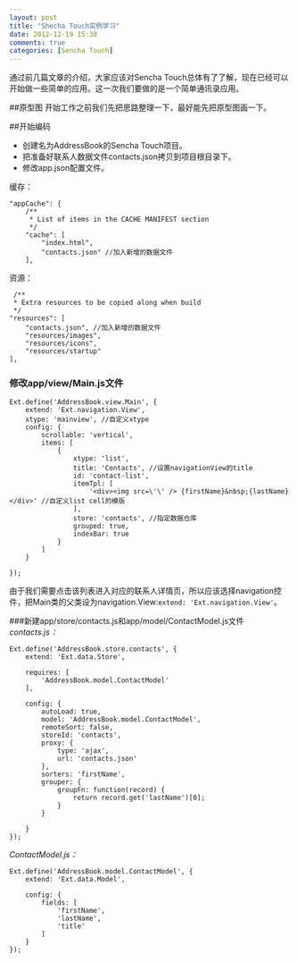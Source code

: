```yaml
---
layout: post
title: "Shecha Touch实例学习"
date: 2012-12-19 15:38
comments: true
categories: [Sencha Touch] 
---
```


通过前几篇文章的介绍，大家应该对Sencha Touch总体有了了解，现在已经可以开始做一些简单的应用。这一次我们要做的是一个简单通讯录应用。

##原型图
开始工作之前我们先把思路整理一下，最好能先把原型图画一下。


##开始编码
- 创建名为AddressBook的Sencha Touch项目。
- 把准备好联系人数据文件contacts.json拷贝到项目根目录下。 
- 修改app.json配置文件。

缓存：

	"appCache": {
        /**
         * List of items in the CACHE MANIFEST section
         */
        "cache": [
            "index.html",
			"contacts.json" //加入新增的数据文件
        ],

资源：

	 /**
     * Extra resources to be copied along when build
     */
    "resources": [
		"contacts.json", //加入新增的数据文件
        "resources/images",
        "resources/icons",
        "resources/startup"
    ],

### 修改app/view/Main.js文件

	Ext.define('AddressBook.view.Main', {
	    extend: 'Ext.navigation.View',
		xtype: 'mainview', //自定义xtype
	    config: {
	        scrollable: 'vertical',
	        items: [
	            {
	                xtype: 'list',
	                title: 'Contacts', //设置navigationView的title
					id: 'contact-list',
	                itemTpl: [
	                    '<div><img src=\'\' /> {firstName}&nbsp;{lastName}</div>' //自定义list cell的模版
	                ],
	                store: 'contacts', //指定数据仓库
	                grouped: true,
	                indexBar: true
	            }
	        ]
	    }
	
	});

由于我们需要点击该列表进入对应的联系人详情页，所以应该选择navigation控件，把Main类的父类设为navigation.View:`extend: 'Ext.navigation.View'`。

###新建app/store/contacts.js和app/model/ContactModel.js文件
*contacts.js：*

	Ext.define('AddressBook.store.contacts', {
	    extend: 'Ext.data.Store',
	
	    requires: [
	        'AddressBook.model.ContactModel'
	    ],
	
	    config: {
	        autoLoad: true,
	        model: 'AddressBook.model.ContactModel',
	        remoteSort: false,
	        storeId: 'contacts',
	        proxy: {
	            type: 'ajax',
	            url: 'contacts.json'
	        },
	        sorters: 'firstName',
			grouper: {
	            groupFn: function(record) {
	                return record.get('lastName')[0];
	            }
	        }
	
	    }
	});

*ContactModel.js：*

	Ext.define('AddressBook.model.ContactModel', {
	    extend: 'Ext.data.Model',
	
	    config: {
	        fields: [
	            'firstName',
				'lastName',
				'title'
	        ]
	    }
	});



